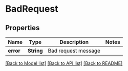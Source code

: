 # BadRequest

## Properties

Name | Type | Description | Notes
------------ | ------------- | ------------- | -------------
**error** | **String** | Bad request message | 

[[Back to Model list]](../README.md#documentation-for-models) [[Back to API list]](../README.md#documentation-for-api-endpoints) [[Back to README]](../README.md)


